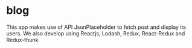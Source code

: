 # blog
This app makes use of API JsonPlaceholder to fetch post and display its users. We also develop using Reactjs, Lodash, Redux, React-Redux and Redux-thunk 
